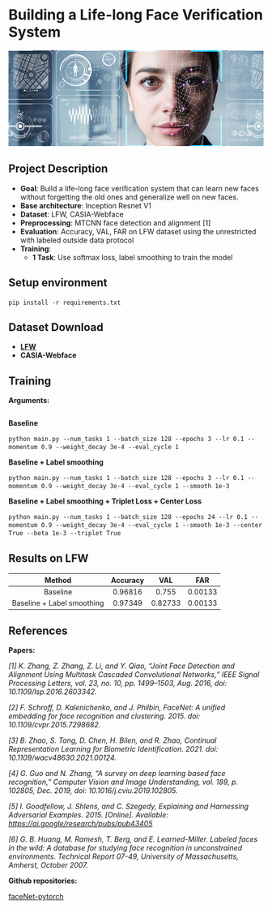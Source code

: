 # Building a Life-long Face Verification System

![Face Recognition illustration](data/face_verification.jpg)

## Project Description

- __Goal__: Build a life-long face verification system that can learn new faces without forgetting the old ones and generalize well on new faces.
- __Base architecture__: Inception Resnet V1
- __Dataset__: LFW, CASIA-Webface
- __Preprocessing__: MTCNN face detection and alignment [1]
- __Evaluation__: Accuracy, VAL, FAR on LFW dataset using the unrestricted with labeled outside data protocol
- __Training__: 
    - __1 Task__: Use softmax loss, label smoothing to train the model


## Setup environment

```
pip install -r requirements.txt
```

## Dataset Download
- [__LFW__](http://vis-www.cs.umass.edu/lfw/)
- __CASIA-Webface__

## Training

__Arguments:__

```

```


__Baseline__

```
python main.py --num_tasks 1 --batch_size 128 --epochs 3 --lr 0.1 --momentum 0.9 --weight_decay 3e-4 --eval_cycle 1
```


 __Baseline + Label smoothing__

```
python main.py --num_tasks 1 --batch_size 128 --epochs 3 --lr 0.1 --momentum 0.9 --weight_decay 3e-4 --eval_cycle 1 --smooth 1e-3
```


 __Baseline + Label smoothing + Triplet Loss + Center Loss__

```
python main.py --num_tasks 1 --batch_size 128 --epochs 24 --lr 0.1 --momentum 0.9 --weight_decay 3e-4 --eval_cycle 1 --smooth 1e-3 --center True --beta 1e-3 --triplet True
```



## Results on LFW

| Method | Accuracy | VAL | FAR |
| :---: | :---: | :---: | :---: |
| Baseline | 0.96816 | 0.755 | 0.00133 |
| Baseline + Label smoothing | 0.97349 | 0.82733 | 0.00133 |


## References

__Papers:__

_[1] K. Zhang, Z. Zhang, Z. Li, and Y. Qiao, “Joint Face Detection and Alignment Using Multitask Cascaded Convolutional Networks,” IEEE Signal Processing Letters, vol. 23, no. 10, pp. 1499–1503, Aug. 2016, doi: 10.1109/lsp.2016.2603342._

_[2] F. Schroff, D. Kalenichenko, and J. Philbin, FaceNet: A unified embedding for face recognition and clustering. 2015. doi: 10.1109/cvpr.2015.7298682._

_[3] B. Zhao, S. Tang, D. Chen, H. Bilen, and R. Zhao, Continual Representation Learning for Biometric Identification. 2021. doi: 10.1109/wacv48630.2021.00124._

_[4] G. Guo and N. Zhang, “A survey on deep learning based face recognition,” Computer Vision and Image Understanding, vol. 189, p. 102805, Dec. 2019, doi: 10.1016/j.cviu.2019.102805._

_[5] I. Goodfellow, J. Shlens, and C. Szegedy, Explaining and Harnessing Adversarial Examples. 2015. [Online]. Available: https://ai.google/research/pubs/pub43405_

_[6] G. B. Huang, M. Ramesh, T. Berg, and E. Learned-Miller. Labeled faces in the wild: A database for studying face recognition in unconstrained environments. Technical Report 07-49, University of Massachusetts, Amherst, October 2007._  



__Github repositories:__

[faceNet-pytorch](https://github.com/timesler/facenet-pytorch)